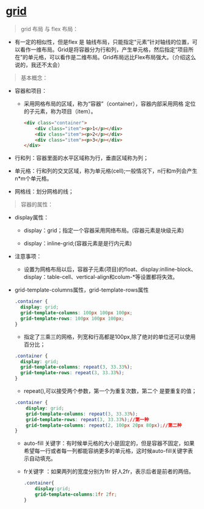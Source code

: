 # [grid](http://www.ruanyifeng.com/blog/2019/03/grid-layout-tutorial.html)

> grid 布局 与 flex 布局：

* 有一定的相似性，但是flex 是 轴线布局，只能指定“元素”针对轴线的位置，可以看作一维布局。Grid是将容器分为行和列，产生单元格，然后指定“项目所在”的单元格，可以看作是二维布局。Grid布局远比Flex布局强大。（介绍这么说的，我还不太会）

> 基本概念：

* 容器和项目：

  * 采用网格布局的区域，称为“容器”（container），容器内部采用网格 定位的子元素，称为项目（item）。

    ```html
    <div class="container">
        <div class="item"><p>1</p></div>
        <div class="item"><p>2</p></div>
        <div class="item"><p>3</p></div>
    </div>
    ```

* 行和列：容器里面的水平区域称为行，垂直区域称为列；

* 单元格：行和列的交叉区域，称为单元格(cell);一般情况下，n行和m列会产生n*m个单元格。

* 网格线：划分网格的线；

> 容器的属性：

* display属性：

  * display：grid；指定一个容器采用网络布局。(容器元素是块级元素)

  * display：inline-grid;(容器元素是是行内元素)

* 注意事项：
  
  * 设置为网格布局以后，容器子元素(项目)的float、display:inlline-block、display：table-cell、vertical-align和colum-*等设置都将失效。
  
* grid-template-columns属性，grid-template-rows属性

  ```css
  .container {
    display: grid;
    grid-template-columns: 100px 100px 100px;
    grid-template-rows: 100px 100px 100px;
  }
  ```

  * 指定了三乘三的网格，列宽和行高都是100px,除了绝对的单位还可以使用百分比；

  ```css
  .container {
    display: grid;
    grid-template-columns: repeat(3, 33.33%);
    grid-template-rows: repeat(3, 33.33%);
  }
  ```
  
  * repeat(),可以接受两个参数，第一个为重复次数，第二个 是要重复的值；
  
  ```css
  .container {
      display: grid;
      grid-template-columns: repeat(3, 33.33%);
      grid-template-rows: repeat(3, 33.33%);//第一种
      grid-template-columns: repeat(2, 100px 20px 80px);//第二种
  }
  ```
  
  * auto-fill 关键字：有时候单元格的大小是固定的，但是容器不固定，如果希望每一行或者每一列都能容纳更多的单元格，这时候auto-fill关键字表示自动填充。
  
  * fr关键字 ：如果两列的宽度分别为1fr 好人2fr，表示后者是前者的两倍。
  
    ```css
    .container{
        display:grid;
        grid-template-columns:1fr 2fr;
    }
    ```
  
    